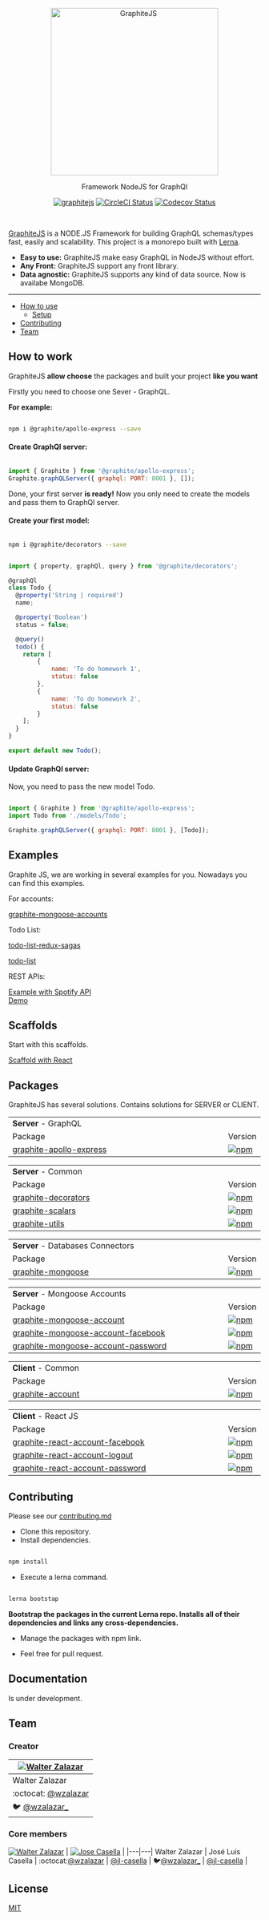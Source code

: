 <p align="center">
  <img alt="GraphiteJS" src="https://github.com/graphitejs/graphitejs/blob/master/images/graphite.png" width="334">
</p>

<p align="center">
    Framework NodeJS for GraphQl
</p>

<p align="center">
    <a href="http://graphitejs.com"><img alt="graphitejs" src="https://img.shields.io/badge/GraphiteJS-Beta-yellow.svg"></a>
    <a href="https://circleci.com/gh/graphitejs/graphitejs"><img alt="CircleCI Status" src="https://circleci.com/gh/graphitejs/graphitejs.svg?style=shield&circle-token=:circle-token"></a>
    <a href="https://codecov.io/gh/graphitejs/graphitejs"><img alt="Codecov Status" src="https://codecov.io/gh/graphitejs/graphitejs/branch/master/graph/badge.svg"></a>
</p>

<br />

[GraphiteJS](http://graphitejs.com) is a NODE.JS Framework for building GraphQL schemas/types fast, easily and scalability.
This project is a monorepo built with [Lerna](https://github.com/lerna/lerna).

- **Easy to use:** GraphiteJS make easy GraphQL in NodeJS without effort.
- **Any Front:** GraphiteJS support any front library.
- **Data agnostic:** GraphiteJS supports any kind of data source. Now is availabe MongoDB.

---

- [How to use](#how-to-use)
  - [Setup](#setup)
- [Contributing](#contributing)
- [Team](#team)

## How to work

GraphiteJS **allow choose** the packages and built your project **like you want**

Firstly you need to choose one Sever - GraphQL.

**For example:**

```bash

npm i @graphite/apollo-express --save

```


#### Create GraphQl server:

```javascript

import { Graphite } from '@graphite/apollo-express';
Graphite.graphQLServer({ graphql: PORT: 8001 }, []);

```

Done, your first server **is ready!** Now you only need to create the models and pass them to GraphQl server.

#### Create your first model:

```bash

npm i @graphite/decorators --save

```

```javascript

import { property, graphQl, query } from '@graphite/decorators';

@graphQl
class Todo {
  @property('String | required')
  name;

  @property('Boolean')
  status = false;

  @query()
  todo() {
    return [
        {
            name: 'To do homework 1',
            status: false
        },
        {
            name: 'To do homework 2',
            status: false
        }
    ];
  }
}

export default new Todo();

```

#### Update GraphQl server:

Now, you need to pass the new model Todo.

```javascript

import { Graphite } from '@graphite/apollo-express';
import Todo from './models/Todo';

Graphite.graphQLServer({ graphql: PORT: 8001 }, [Todo]);

```

## Examples


Graphite JS, we are working in several examples for you. Nowadays you can find this examples.

For accounts:

[graphite-mongoose-accounts](/examples/accounts/graphite-mongoose-accounts)

Todo List:

[todo-list-redux-sagas](/examples/todo-list-redux-sagas)

[todo-list](/examples/todo-list)

REST APIs:

[Example with Spotify API](https://github.com/wzalazar/spotify) <br/>
[Demo](https://spotify-graphitejs-scbvotbkhb.now.sh/)

## Scaffolds

Start with this scaffolds.

[Scaffold with React](https://github.com/graphitejs/graphitejs-scaffold-react)


## Packages

GraphiteJS has several solutions. Contains solutions for SERVER or CLIENT.

<table>
    <tr>
        <td colspan="2" align="left"><strong>Server</strong> - GraphQL</td>
    </tr>
    <tr>
        <td width="88%">Package</td>
        <td>Version</td>
    </tr>
    <tr>
        <td>
            <a href="/packages/graphite-apollo-express">graphite-apollo-express</a>
        </td>
        <td>
            <a href="https://www.npmjs.com/package/@graphite/apollo-express">
                <img src="https://img.shields.io/npm/v/@graphite/apollo-express.svg?style=flat"
                     alt="npm"
                     data-canonical-src="https://img.shields.io/npm/v/@graphite/apollo-express.svg?style=flat"
                     style="max-width:100%;">
            </a>
        </td>
    </tr>
</table>

<table>
    <tr>
        <td colspan="2" align="left"><strong>Server</strong> - Common</td>
    </tr>
    <tr>
        <td width="88%">Package</td>
        <td>Version</td>
    </tr>
    <tr>
        <td>
            <a href="/packages/graphite-decorators">graphite-decorators</a>
        </td>
        <td>
            <a href="https://www.npmjs.com/package/@graphite/decorators">
                <img src="https://img.shields.io/npm/v/@graphite/decorators.svg?style=flat"
                     alt="npm"
                     data-canonical-src="https://img.shields.io/npm/v/@graphite/decorators.svg?style=flat"
                     style="max-width:100%;">
            </a>
        </td>
    </tr>
    <tr>
        <td>
            <a href="/packages/graphite-scalars">graphite-scalars</a>
        </td>
        <td>
            <a href="https://www.npmjs.com/package/@graphite/scalars">
                <img src="https://img.shields.io/npm/v/@graphite/scalars.svg?style=flat"
                     alt="npm"
                     data-canonical-src="https://img.shields.io/npm/v/@graphite/scalars.svg?style=flat"
                     style="max-width:100%;">
            </a>
        </td>
    </tr>
    <tr>
        <td>
            <a href="/packages/graphite-utils">graphite-utils</a>
        </td>
        <td>
            <a href="https://www.npmjs.com/package/@graphite/utils">
                <img src="https://img.shields.io/npm/v/@graphite/utils.svg?style=flat"
                     alt="npm"
                     data-canonical-src="https://img.shields.io/npm/v/@graphite/utils.svg?style=flat"
                     style="max-width:100%;">
            </a>
        </td>
    </tr>
</table>

<table>
    <tr>
        <td colspan="2" align="left"><strong>Server</strong> - Databases Connectors</td>
    </tr>
    <tr>
        <td width="88%">Package</td>
        <td>Version</td>
    </tr>
    <tr>
        <td>
            <a href="/packages/graphite-mongoose">graphite-mongoose</a>
        </td>
        <td>
            <a href="https://www.npmjs.com/package/@graphite/mongoose">
                <img src="https://img.shields.io/npm/v/@graphite/mongoose.svg?style=flat"
                     alt="npm"
                     data-canonical-src="https://img.shields.io/npm/v/@graphite/mongoose.svg?style=flat"
                     style="max-width:100%;">
            </a>
        </td>
    </tr>
</table>

<table>
    <tr>
        <td colspan="2" align="left"><strong>Server</strong> - Mongoose Accounts</td>
    </tr>
    <tr>
        <td width="88%">Package</td>
        <td>Version</td>
    </tr>
    <tr>
        <td>
            <a href="/packages/graphite-mongoose-account">graphite-mongoose-account</a>
        </td>
        <td>
            <a href="https://www.npmjs.com/package/@graphite/mongoose-account">
                <img src="https://img.shields.io/npm/v/@graphite/mongoose-account.svg?style=flat"
                     alt="npm"
                     data-canonical-src="https://img.shields.io/npm/v/@graphite/mongoose-account.svg?style=flat"
                     style="max-width:100%;">
            </a>
        </td>
    </tr>
    <tr>
        <td>
            <a href="/packages/graphite-mongoose-account-facebook">graphite-mongoose-account-facebook</a>
        </td>
        <td>
            <a href="https://www.npmjs.com/package/@graphite/mongoose-account-facebook">
                <img src="https://img.shields.io/npm/v/@graphite/mongoose-account-facebook.svg?style=flat"
                     alt="npm"
                     data-canonical-src="https://img.shields.io/npm/v/@graphite/mongoose-account-facebook.svg?style=flat"
                     style="max-width:100%;">
            </a>
        </td>
    </tr>
    <tr>
        <td>
            <a href="/packages/graphite-mongoose-account-password">graphite-mongoose-account-password</a>
        </td>
        <td>
            <a href="https://www.npmjs.com/package/@graphite/mongoose-account-password">
                <img src="https://img.shields.io/npm/v/@graphite/mongoose-account-password.svg?style=flat"
                     alt="npm"
                     data-canonical-src="https://img.shields.io/npm/v/@graphite/mongoose-account-password.svg?style=flat"
                     style="max-width:100%;">
            </a>
        </td>
    </tr>
</table>

<table>
    <tr>
        <td colspan="2" align="left"><strong>Client</strong> - Common</td>
    </tr>
    <tr>
        <td width="88%">Package</td>
        <td>Version</td>
    </tr>
    <tr>
        <td>
            <a href="/packages/graphite-account">graphite-account</a>
        </td>
        <td>
            <a href="https://www.npmjs.com/package/@graphite/account">
                <img src="https://img.shields.io/npm/v/@graphite/account.svg?style=flat"
                     alt="npm"
                     data-canonical-src="https://img.shields.io/npm/v/@graphite/account.svg?style=flat"
                     style="max-width:100%;">
            </a>
        </td>
    </tr>
</table>

<table>
    <tr>
        <td colspan="2" align="left"><strong>Client</strong> - React JS</td>
    </tr>
    <tr>
        <td width="88%">Package</td>
        <td>Version</td>
    </tr>
    <tr>
        <td>
            <a href="/packages/graphite-react-account-facebook">graphite-react-account-facebook</a>
        </td>
        <td>
            <a href="https://www.npmjs.com/package/@graphite/react-account-facebook">
                <img src="https://img.shields.io/npm/v/@graphite/react-account-facebook.svg?style=flat"
                     alt="npm"
                     data-canonical-src="https://img.shields.io/npm/v/@graphite/react-account-facebook.svg?style=flat"
                     style="max-width:100%;">
            </a>
        </td>
    </tr>
    <tr>
        <td>
            <a href="/packages/graphite-react-account-logout">graphite-react-account-logout</a>
        </td>
        <td>
            <a href="https://www.npmjs.com/package/@graphite/react-account-logout">
                <img src="https://img.shields.io/npm/v/@graphite/react-account-logout.svg?style=flat"
                     alt="npm"
                     data-canonical-src="https://img.shields.io/npm/v/@graphite/react-account-logout.svg?style=flat"
                     style="max-width:100%;">
            </a>
        </td>
    </tr>
    <tr>
        <td>
            <a href="/packages/graphite-react-account-password">graphite-react-account-password</a>
        </td>
        <td>
            <a href="https://www.npmjs.com/package/@graphite/react-account-password">
                <img src="https://img.shields.io/npm/v/@graphite/react-account-password.svg?style=flat"
                     alt="npm"
                     data-canonical-src="https://img.shields.io/npm/v/@graphite/react-account-password.svg?style=flat"
                     style="max-width:100%;">
            </a>
        </td>
    </tr>
</table>


## Contributing

Please see our [contributing.md](./contributing.md)

- Clone this repository.
- Install dependencies.

```bash

npm install

```

- Execute a lerna command.

```bash

lerna bootstap

```

**Bootstrap the packages in the current Lerna repo. Installs all of their dependencies and links any cross-dependencies.**

- Manage the packages with npm link.

- Feel free for pull request.


## Documentation

Is under development.

## Team

### Creator

[![Walter Zalazar](https://avatars.githubusercontent.com/u/5795257?s=64)](https://github.com/wzalazar) |
|---|
Walter Zalazar |
:octocat: [@wzalazar](https://github.com/wzalazar) |
:bird: [@wzalazar_](https://twitter.com/wzalazar_) |

### Core members

[![Walter Zalazar](https://avatars.githubusercontent.com/u/5795257?s=64)](https://github.com/wzalazar) |
[![Jose Casella](https://avatars.githubusercontent.com/u/23145933?s=64)](https://github.com/jl-casella) |
|---|---|
Walter Zalazar | José Luis Casella |
:octocat:[@wzalazar](https://github.com/wzalazar) | [@jl-casella](https://github.com/jl-casella) |
:bird:[@wzalazar_](https://twitter.com/wzalazar_) | [@jl-casella](https://twitter.com/jl-casella) |

## License

[MIT](https://github.com/babel/babel/blob/master/LICENSE)
